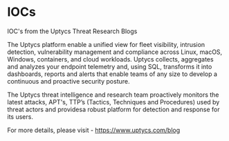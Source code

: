 # IOCs

IOC's from the Uptycs Threat Research Blogs


The Uptycs platform enable a unified view for fleet visibility, intrusion detection, vulnerability management and compliance across Linux, macOS, Windows, containers, and cloud workloads. Uptycs collects, aggregates and analyzes your endpoint telemetry and, using SQL, transforms it into dashboards, reports and alerts that enable teams of any size to develop a continuous and proactive security posture.

The Uptycs threat intelligence and research team proactively monitors the latest attacks, APT's, TTP’s (Tactics, Techniques and Procedures) used by threat actors and providesa robust platform for detection and response for its users. 

For more details, please visit - https://www.uptycs.com/blog
